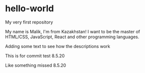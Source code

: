 # hello-world
My very first repository

My name is Malik, I'm from Kazakhstan!
I want to be the master of HTML/CSS, JavaScript, React and other programming languages.

Adding some text to see how the descriptions work

This is for commit test 8.5.20

Like something missed 8.5.20